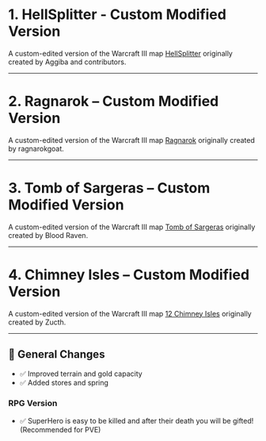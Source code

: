 # 1. HellSplitter - Custom Modified Version

A custom-edited version of the Warcraft III map [HellSplitter](https://www.hiveworkshop.com/threads/hellsplitter-updated.324570/) originally created by Aggiba and contributors.  

---

# 2. Ragnarok – Custom Modified Version

A custom-edited version of the Warcraft III map [Ragnarok](https://www.hiveworkshop.com/threads/ragnarok.239151/) originally created by ragnarokgoat.  


---

# 3. Tomb of Sargeras – Custom Modified Version

A custom-edited version of the Warcraft III map [Tomb of Sargeras](https://www.hiveworkshop.com/threads/tomb-of-sargeras.192673/) originally created by Blood Raven.  


---

# 4. Chimney Isles – Custom Modified Version

A custom-edited version of the Warcraft III map [12 Chimney Isles](https://www.hiveworkshop.com/threads/12-chimney-isles.341010/) originally created by Zucth.  

---

## 🔧 General Changes 

- ✅ Improved terrain and gold capacity
- ✅ Added stores and spring

  
### RPG Version
- ✅ SuperHero is easy to be killed and after their death you will be gifted! (Recommended for PVE)
